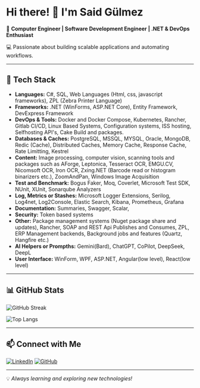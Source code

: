 # Hi there! 👋 I'm Said Gülmez

🚀 **Computer Engineer | Software Development Engineer | .NET & DevOps Enthusiast**

💻 Passionate about building scalable applications and automating workflows.

---

## 🔧 Tech Stack

- **Languages:** C#, SQL, Web Languages (Html, css, javascript frameworks), ZPL (Zebra Printer Language)
- **Frameworks:** .NET (WinForms, ASP.NET Core), Entity Framework, DevExpress Framework
- **DevOps & Tools:** Docker and Docker Compose, Kubernetes, Rancher, Gitlab CI/CD, Linux Based Systems, Configuration systems, ISS hosting, Selfhosting API's, Cake Build and packages.
- **Databases & Caches:** PostgreSQL, MSSQL, MYSQL, Oracle, MongoDB, Redic (Cache), Distributed Caches, Memory Cache, Response Cache, Rate Limitting, Kestrel
- **Content:** Image processing, computer vision, scanning tools and packages such as AForge, Leptonica, Tesseract OCR, EMGU.CV, Nicomsoft OCR, Iron OCR, Zxing.NET (Barcode read or histogram binarizers etc.), ZoomAndPan, Windows Image Acquisition
- **Test and Benchmark:** Bogus Faker, Moq, Coverlet, Microsoft Test SDK, NUnit, XUnit, Sonarqube Analyzers
- **Log, Metrics or Stashes:** Microsoft Logger Extensions, Serilog, Log4net, Log2Console, Elastic Search, Kibana, Prometheus, Grafana
- **Documentation:** Summaries, Swagger, Scalar,
- **Security:** Token based systems
- **Other:** Package management systems (Nuget package share and updates), Rancher, SOAP and REST Api Publishes and Consumes, ZPL, ERP Management backends, Background jobs and features (Quartz, Hangfire etc.)
- **AI Helpers or Prompths:** Gemini(Bard), ChatGPT, CoPilot, DeepSeek, DeepL
- **User Interface:** WinForm, WPF, ASP.NET, Angular(low level), React(low level)

---

## 📊 GitHub Stats

![GitHub Streak](https://streak-stats.demolab.com?user=unseensenpai&theme=dark&hide_border=true)

![Top Langs](https://github-readme-stats.vercel.app/api/top-langs/?username=unseensenpai&layout=compact&theme=dark)

---

## 📫 Connect with Me

[![LinkedIn](https://img.shields.io/badge/LinkedIn-blue?logo=linkedin&style=for-the-badge)](https://linkedin.com/in/saidgulmez)
[![GitHub](https://img.shields.io/badge/GitHub-black?logo=github&style=for-the-badge)](https://github.com/unseensenpai)

---

💡 *Always learning and exploring new technologies!*

<!--
**unseensenpai/unseensenpai** is a ✨ _special_ ✨ repository because its `README.md` (this file) appears on your GitHub profile.

Here are some ideas to get you started:

- 🔭 I’m currently working on ...
- 🌱 I’m currently learning ...
- 👯 I’m looking to collaborate on ...
- 🤔 I’m looking for help with ...
- 💬 Ask me about ...
- 📫 How to reach me: ...
- 😄 Pronouns: ...
- ⚡ Fun fact: ...
-->
